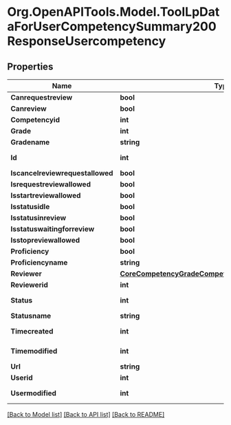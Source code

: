 # Org.OpenAPITools.Model.ToolLpDataForUserCompetencySummary200ResponseUsercompetency

## Properties

Name | Type | Description | Notes
------------ | ------------- | ------------- | -------------
**Canrequestreview** | **bool** | canrequestreview | 
**Canreview** | **bool** | canreview | 
**Competencyid** | **int** | competencyid | 
**Grade** | **int** | grade | 
**Gradename** | **string** | gradename | 
**Id** | **int** | id | [default to 0]
**Iscancelreviewrequestallowed** | **bool** | iscancelreviewrequestallowed | 
**Isrequestreviewallowed** | **bool** | isrequestreviewallowed | 
**Isstartreviewallowed** | **bool** | isstartreviewallowed | 
**Isstatusidle** | **bool** | isstatusidle | 
**Isstatusinreview** | **bool** | isstatusinreview | 
**Isstatuswaitingforreview** | **bool** | isstatuswaitingforreview | 
**Isstopreviewallowed** | **bool** | isstopreviewallowed | 
**Proficiency** | **bool** | proficiency | 
**Proficiencyname** | **string** | proficiencyname | 
**Reviewer** | [**CoreCompetencyGradeCompetency200ResponseActionuser**](CoreCompetencyGradeCompetency200ResponseActionuser.md) |  | [optional] 
**Reviewerid** | **int** | reviewerid | 
**Status** | **int** | status | [default to 0]
**Statusname** | **string** | statusname | 
**Timecreated** | **int** | timecreated | [default to 0]
**Timemodified** | **int** | timemodified | [default to 0]
**Url** | **string** | url | 
**Userid** | **int** | userid | 
**Usermodified** | **int** | usermodified | [default to 0]

[[Back to Model list]](../README.md#documentation-for-models) [[Back to API list]](../README.md#documentation-for-api-endpoints) [[Back to README]](../README.md)

